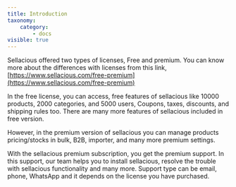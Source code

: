 ```yaml
---
title: Introduction
taxonomy:
    category:
        - docs
visible: true
---
```


Sellacious offered two types of licenses, Free and premium. You can know more about the differences with licenses from this link, [https://www.sellacious.com/free-premium](https://www.sellacious.com/free-premium)

In the free license, you can access, free features of sellacious like 10000 products, 2000 categories, and 5000 users, Coupons, taxes, discounts, and shipping rules too. There are many more features of sellacious included in free version.

However, in the premium version of sellacious you can manage products pricing/stocks in bulk, B2B, importer, and many more premium settings.

With the sellacious premium subscription, you get the premium support. In this support, our team helps you to install sellacious, resolve the trouble with sellacious functionality and many more. Support type can be email, phone, WhatsApp and it depends on the license you have purchased.
